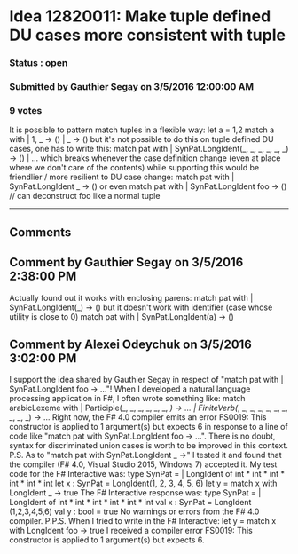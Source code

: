 # Idea 12820011: Make tuple defined DU cases more consistent with tuple #

### Status : open

### Submitted by Gauthier Segay on 3/5/2016 12:00:00 AM

### 9 votes

It is possible to pattern match tuples in a flexible way:
let a = 1,2
match a with
| 1, _ -> ()
| _ -> ()
but it's not possible to do this on tuple defined DU cases, one has to write this:
match pat with
| SynPat.LongIdent(_, _, _, _, _, _) -> ()
| ...
which breaks whenever the case definition change (even at place where we don't care of the contents)
while supporting this would be friendlier / more resilient to DU case change:
match pat with
| SynPat.LongIdent _ -> ()
or even
match pat with
| SynPat.LongIdent foo -> () // can deconstruct foo like a normal tuple


------------------------
## Comments


## Comment by Gauthier Segay on 3/5/2016 2:38:00 PM
Actually found out it works with enclosing parens:
match pat with
| SynPat.LongIdent(_) -> ()
but it doesn't work with identifier (case whose utility is close to 0)
match pat with
| SynPat.LongIdent(a) -> ()


## Comment by Alexei Odeychuk on 3/5/2016 3:02:00 PM
I support the idea shared by Gauthier Segay in respect of "match pat with
| SynPat.LongIdent foo -> ..."! When I developed a natural language processing application in F#, I often wrote something like: match arabicLexeme with
| Participle(_, _, _, _, _, _, _) -> ...
| FiniteVerb(_, _, _, _, _, _, _, _, _, _) -> ... Right now, the F# 4.0 compiler emits an error FS0019: This constructor is applied to 1 argument(s) but expects 6 in response to a line of code like "match pat with SynPat.LongIdent foo -> ...". There is no doubt, syntax for discriminated union cases is worth to be improved in this context.
P.S. As to "match pat with SynPat.LongIdent _ ->" I tested it and found that the compiler (F# 4.0, Visual Studio 2015, Windows 7) accepted it.
My test code for the F# Interactive was:
type SynPat =
| LongIdent of int * int * int * int * int * int
let x : SynPat = LongIdent(1, 2, 3, 4, 5, 6)
let y = match x with LongIdent _ -> true
The F# Interactive response was:
type SynPat = | LongIdent of int * int * int * int * int * int
val x : SynPat = LongIdent (1,2,3,4,5,6)
val y : bool = true
No warnings or errors from the F# 4.0 compiler.
P.P.S. When I tried to write in the F# Interactive:
let y = match x with LongIdent foo -> true
I received a compiler error FS0019: This constructor is applied to 1 argument(s) but expects 6.

